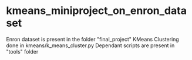 # kmeans_miniproject_on_enron_dataset

Enron dataset is present in the folder "final_project"
KMeans Clustering done in kmeans/k_means_cluster.py
Dependant scripts are present in "tools" folder
